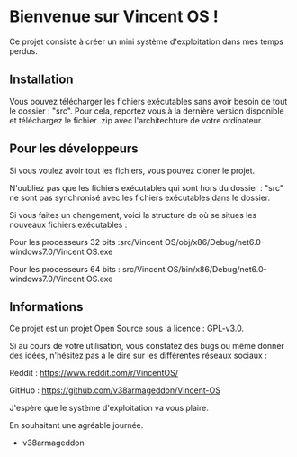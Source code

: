 # Bienvenue sur Vincent OS !
Ce projet consiste à créer un mini système d'exploitation dans mes temps perdus.

## Installation
Vous pouvez télécharger les fichiers exécutables sans avoir besoin de tout le dossier : "src". Pour cela, reportez vous à la dernière version disponible et téléchargez le fichier .zip avec l'architechture de votre ordinateur.

## Pour les développeurs
Si vous voulez avoir tout les fichiers, vous pouvez cloner le projet. 

N'oubliez pas que les fichiers exécutables qui sont hors du dossier : "src" ne sont pas synchronisé avec les fichiers exécutables dans le dossier.

Si vous faites un changement, voici la structure de où se situes les nouveaux fichiers exécutables :

Pour les processeurs 32 bits :src/Vincent OS/obj/x86/Debug/net6.0-windows7.0/Vincent OS.exe

Pour les processeurs 64 bits : src/Vincent OS/bin/x86/Debug/net6.0-windows7.0/Vincent OS.exe

## Informations

Ce projet est un projet Open Source sous la licence : GPL-v3.0.

Si au cours de votre utilisation, vous constatez des bugs ou même donner des idées, n'hésitez pas à le dire sur les différentes réseaux sociaux :

Reddit : https://www.reddit.com/r/VincentOS/

GitHub : https://github.com/v38armageddon/Vincent-OS

J'espère que le système d'exploitation va vous plaire.

En souhaitant une agréable journée.

- v38armageddon
